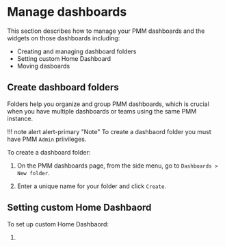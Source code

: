 # Manage dashboards


This section describes how to manage your PMM dashboards and the widgets on those dashboards including:

- Creating and managing dashboard folders
- Setting custom Home Dashboard
- Moving dasboards


## Create dashboard folders

Folders help you organize and group PMM dashboards, which is crucial when you have multiple dashboards or teams using the same PMM instance.

!!! note alert alert-primary "Note"
    To create a dashbaord folder you must have PMM `Admin` priivileges.

To create a dashboard folder:

1. On the PMM dashboards page, from the side menu, go to <i class="uil uil-plus"></i> `Dashboards > New folder`.

2. Enter a unique name for your folder and click `Create`.


## Setting custom Home Dashbaord

To set up custom Home Dashbaord:

1. 




